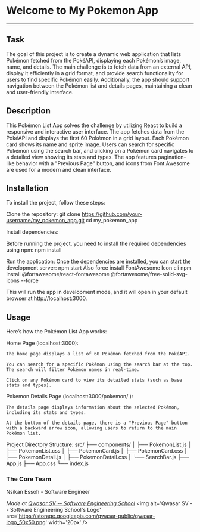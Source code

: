 # Welcome to My Pokemon App
***

## Task
The goal of this project is to create a dynamic web application that lists Pokémon fetched from the PokéAPI, displaying each Pokémon’s image, name, and details. The main challenge is to fetch data from an external API, display it efficiently in a grid format, and provide search functionality for users to find specific Pokémon easily. Additionally, the app should support navigation between the Pokémon list and details pages, maintaining a clean and user-friendly interface.


## Description
This Pokémon List App solves the challenge by utilizing React to build a responsive and interactive user interface. The app fetches data from the PokéAPI and displays the first 60 Pokémon in a grid layout. Each Pokémon card shows its name and sprite image. Users can search for specific Pokémon using the search bar, and clicking on a Pokémon card navigates to a detailed view showing its stats and types. The app features pagination-like behavior with a "Previous Page" button, and icons from Font Awesome are used for a modern and clean interface.


## Installation
To install the project, follow these steps:

Clone the repository:
    git clone https://github.com/your-username/my_pokemon_app.git
    cd my_pokemon_app

Install dependencies:

Before running the project, you need to install the required dependencies using npm:
    npm install

Run the application:
    Once the dependencies are installed, you can start the development server:
        npm start
        Also force install FontAwesome Icon cli
            npm install @fortawesome/react-fontawesome @fortawesome/free-solid-svg-icons --force

This will run the app in development mode, and it will open in your default browser at http://localhost:3000.


## Usage
Here’s how the Pokémon List App works:

Home Page (localhost:3000):

    The home page displays a list of 60 Pokémon fetched from the PokéAPI.

    You can search for a specific Pokémon using the search bar at the top. The search will filter Pokémon names in real-time.

    Click on any Pokémon card to view its detailed stats (such as base stats and types).

Pokemon Details Page (localhost:3000/pokemon/
):

    The details page displays information about the selected Pokémon, including its stats and types.

    At the bottom of the details page, there is a "Previous Page" button with a backward arrow icon, allowing users to return to the main Pokémon list.


Project Directory Structure:
src/
├── components/
│   ├── PokemonList.js
│   ├── PokemonList.css
│   ├── PokemonCard.js
│   ├── PokemonCard.css
│   ├── PokemonDetail.js
│   ├── PokemonDetail.css
│   └── SearchBar.js
├── App.js
├── App.css
└── index.js



### The Core Team
Nsikan Essoh - Software Engineer


<span><i>Made at <a href='https://qwasar.io'>Qwasar SV -- Software Engineering School</a></i></span>
<span><img alt='Qwasar SV -- Software Engineering School's Logo' src='https://storage.googleapis.com/qwasar-public/qwasar-logo_50x50.png' width='20px' /></span>
